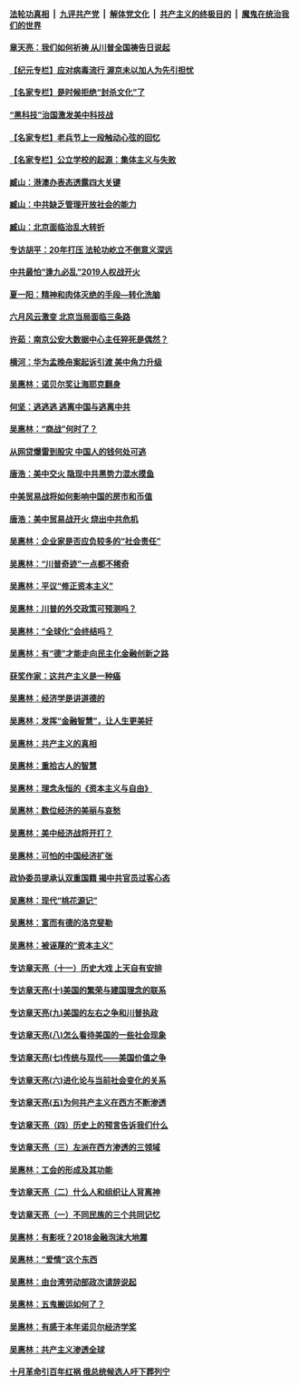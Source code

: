 

####  [法轮功真相](../../../../basic/blob/master/README.md?t=05201831) &nbsp;|&nbsp; [九评共产党](../../../../9ping.md/blob/master/README.md?t=05201831) &nbsp;|&nbsp; [解体党文化](../../../../jtdwh.md/blob/master/README.md?t=05201831)  &nbsp;|&nbsp; [共产主义的终极目的](../../../../gczydzjmd.md/blob/master/README.md?t=05201831) &nbsp;|&nbsp; [魔鬼在统治我们的世界](../../../../mgztzwmdsj.md/blob/master/README.md?t=05201831) 

#### [章天亮：我们如何祈祷 从川普全国祷告日说起](../pages/nsc423/n11944627.md?t=05201831) 

#### [【纪元专栏】应对病毒流行 渥京未以加人为先引担忧](../pages/nsc423/n11875714.md?t=05201831) 

#### [【名家专栏】是时候拒绝“封杀文化”了](../pages/nsc423/n11814093.md?t=05201831) 

#### [“黑科技”治国激发美中科技战](../pages/nsc423/n11638056.md?t=05201831) 

#### [【名家专栏】老兵节上一段触动心弦的回忆](../pages/nsc423/n11646016.md?t=05201831) 

#### [【名家专栏】公立学校的起源：集体主义与失败](../pages/nsc423/n11601833.md?t=05201831) 

#### [臧山：港澳办表态透露四大关键](../pages/nsc423/n11421628.md?t=05201831) 

#### [臧山：中共缺乏管理开放社会的能力](../pages/nsc423/n11407457.md?t=05201831) 

#### [臧山：北京面临治乱大转折](../pages/nsc423/n11406895.md?t=05201831) 

#### [专访胡平：20年打压 法轮功屹立不倒意义深远](../pages/nsc423/n11398800.md?t=05201831) 

#### [中共最怕“逢九必乱”2019人权战开火](../pages/nsc423/n11385248.md?t=05201831) 

#### [夏一阳：精神和肉体灭绝的手段—转化洗脑](../pages/nsc423/n11368250.md?t=05201831) 

#### [六月风云激变 北京当局面临三条路](../pages/nsc423/n11313668.md?t=05201831) 

#### [许茹：南京公安大数据中心主任猝死是偶然？](../pages/nsc423/n11064744.md?t=05201831) 

#### [横河：华为孟晚舟案起诉引渡 美中角力升级](../pages/nsc423/n11027230.md?t=05201831) 

#### [吴惠林：诺贝尔奖让海耶克翻身](../pages/nsc423/n10890049.md?t=05201831) 

#### [何坚：逃逃逃 逃离中国与逃离中共](../pages/nsc423/n10592891.md?t=05201831) 

#### [吴惠林：“商战”何时了？](../pages/nsc423/n10573558.md?t=05201831) 

#### [从网贷爆雷到股灾 中国人的钱何处可逃](../pages/nsc423/n10572800.md?t=05201831) 

#### [唐浩：美中交火 隐现中共黑势力混水摸鱼](../pages/nsc423/n10544040.md?t=05201831) 

#### [中美贸易战将如何影响中国的房市和币值](../pages/nsc423/n10543697.md?t=05201831) 

#### [唐浩：美中贸易战开火 烧出中共危机](../pages/nsc423/n10540126.md?t=05201831) 

#### [吴惠林：企业家是否应负较多的“社会责任”](../pages/nsc423/n10535022.md?t=05201831) 

#### [吴惠林：“川普奇迹”一点都不稀奇](../pages/nsc423/n10512808.md?t=05201831) 

#### [吴惠林：平议“修正资本主义”](../pages/nsc423/n10495724.md?t=05201831) 

#### [吴惠林：川普的外交政策可预测吗？](../pages/nsc423/n10462387.md?t=05201831) 

#### [吴惠林：“全球化”会终结吗？](../pages/nsc423/n10452838.md?t=05201831) 

#### [吴惠林：有“德”才能走向民主化金融创新之路](../pages/nsc423/n10432292.md?t=05201831) 

#### [获奖作家：这共产主义是一种癌](../pages/nsc423/n10431541.md?t=05201831) 

#### [吴惠林：经济学是讲道德的](../pages/nsc423/n10398014.md?t=05201831) 

#### [吴惠林：发挥“金融智慧”，让人生更美好](../pages/nsc423/n10375019.md?t=05201831) 

#### [吴惠林：共产主义的真相](../pages/nsc423/n10351394.md?t=05201831) 

#### [吴惠林：重拾古人的智慧](../pages/nsc423/n10337691.md?t=05201831) 

#### [吴惠林：理念永恒的《资本主义与自由》](../pages/nsc423/n10316274.md?t=05201831) 

#### [吴惠林：数位经济的美丽与哀愁](../pages/nsc423/n10292946.md?t=05201831) 

#### [吴惠林：美中经济战将开打？](../pages/nsc423/n10258825.md?t=05201831) 

#### [吴惠林：可怕的中国经济扩张](../pages/nsc423/n10219147.md?t=05201831) 

#### [政协委员提承认双重国籍 揭中共官员过客心态](../pages/nsc423/n10208809.md?t=05201831) 

#### [吴惠林：现代“桃花源记”](../pages/nsc423/n10185234.md?t=05201831) 

#### [吴惠林：富而有德的洛克斐勒](../pages/nsc423/n10142264.md?t=05201831) 

#### [吴惠林：被诬蔑的“资本主义”](../pages/nsc423/n10124816.md?t=05201831) 

#### [专访章天亮（十一）历史大戏 上天自有安排](../pages/nsc423/n10094905.md?t=05201831) 

#### [专访章天亮(十)美国的繁荣与建国理念的联系](../pages/nsc423/n10094899.md?t=05201831) 

#### [专访章天亮(九)美国的左右之争和川普执政](../pages/nsc423/n10094889.md?t=05201831) 

#### [专访章天亮(八)怎么看待美国的一些社会现象](../pages/nsc423/n10094857.md?t=05201831) 

#### [专访章天亮(七)传统与现代——美国价值之争](../pages/nsc423/n10093140.md?t=05201831) 

#### [专访章天亮(六)进化论与当前社会变化的关系](../pages/nsc423/n10092036.md?t=05201831) 

#### [专访章天亮(五)为何共产主义在西方不断渗透](../pages/nsc423/n10083620.md?t=05201831) 

#### [专访章天亮（四）历史上的预言告诉我们什么](../pages/nsc423/n10083606.md?t=05201831) 

#### [专访章天亮（三）左派在西方渗透的三领域](../pages/nsc423/n10081115.md?t=05201831) 

#### [吴惠林：工会的形成及其功能](../pages/nsc423/n10080633.md?t=05201831) 

#### [专访章天亮（二）什么人和组织让人背离神](../pages/nsc423/n10076637.md?t=05201831) 

#### [专访章天亮（一）不同民族的三个共同记忆](../pages/nsc423/n10074188.md?t=05201831) 

#### [吴惠林：有影呒？2018金融泡沫大地震](../pages/nsc423/n10040534.md?t=05201831) 

#### [吴惠林：“爱情”这个东西](../pages/nsc423/n10019423.md?t=05201831) 

#### [吴惠林：由台湾劳动部政次请辞说起](../pages/nsc423/n9979679.md?t=05201831) 

#### [吴惠林：五鬼搬运如何了？](../pages/nsc423/n9925338.md?t=05201831) 

#### [吴惠林：有感于本年诺贝尔经济学奖](../pages/nsc423/n9871883.md?t=05201831) 

#### [吴惠林：共产主义渗透全球](../pages/nsc423/n9812748.md?t=05201831) 

#### [十月革命引百年红祸 俄总统候选人吁下葬列宁](../pages/nsc423/n9810182.md?t=05201831) 

